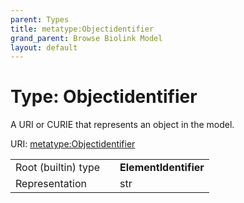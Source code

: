 ```yaml
---
parent: Types
title: metatype:Objectidentifier
grand_parent: Browse Biolink Model
layout: default
---
```


# Type: Objectidentifier


A URI or CURIE that represents an object in the model.

URI: [metatype:Objectidentifier](https://biolink.github.io/biolinkml/docs/types/Objectidentifier)

|  |  |  |
| --- | --- | --- |
| Root (builtin) type | | **ElementIdentifier** |
| Representation | | str |
